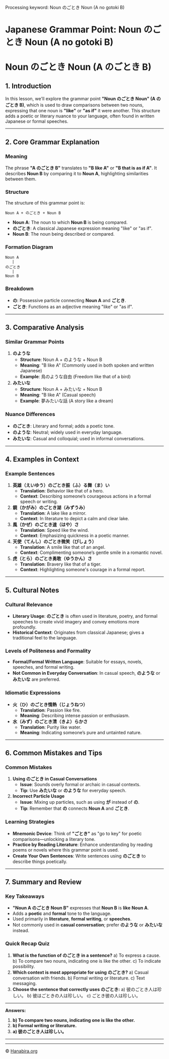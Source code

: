 Processing keyword: Noun のごとき Noun (A no gotoki B)
# Japanese Grammar Point: Noun のごとき Noun (A no gotoki B)
# Noun のごとき Noun (A のごとき B)
## 1. Introduction
In this lesson, we'll explore the grammar point **"Noun のごとき Noun" (A のごとき B)**, which is used to draw comparisons between two nouns, expressing that one noun is **"like"** or **"as if"** it were another. This structure adds a poetic or literary nuance to your language, often found in written Japanese or formal speeches.

---
## 2. Core Grammar Explanation
### Meaning
The phrase **"A のごとき B"** translates to **"B like A"** or **"B that is as if A"**. It describes **Noun B** by comparing it to **Noun A**, highlighting similarities between them.
### Structure
The structure of this grammar point is:
```
Noun A + のごとき + Noun B
```
- **Noun A**: The noun to which **Noun B** is being compared.
- **のごとき**: A classical Japanese expression meaning "like" or "as if".
- **Noun B**: The noun being described or compared.
### Formation Diagram
```plaintext
Noun A
   |
のごとき
   |
Noun B
```
### Breakdown
- **の**: Possessive particle connecting **Noun A** and **ごとき**.
- **ごとき**: Functions as an adjective meaning "like" or "as if".
---
## 3. Comparative Analysis
### Similar Grammar Points
1. **のような**
   - **Structure**: Noun A + のような + Noun B
   - **Meaning**: "B like A" (Commonly used in both spoken and written Japanese)
   - **Example**: 鳥のような自由 (Freedom like that of a bird)
2. **みたいな**
   - **Structure**: Noun A + みたいな + Noun B
   - **Meaning**: "B like A" (Casual speech)
   - **Example**: 夢みたいな話 (A story like a dream)
### Nuance Differences
- **のごとき**: Literary and formal; adds a poetic tone.
- **のような**: Neutral; widely used in everyday language.
- **みたいな**: Casual and colloquial; used in informal conversations.
---
## 4. Examples in Context
### Example Sentences
1. **英雄（えいゆう）のごとき振（ふ）る舞（ま）い**
   - **Translation**: Behavior like that of a hero.
   - **Context**: Describing someone’s courageous actions in a formal speech or writing.
2. **鏡（かがみ）のごとき湖（みずうみ）**
   - **Translation**: A lake like a mirror.
   - **Context**: In literature to depict a calm and clear lake.
3. **風（かぜ）のごとき速（はや）さ**
   - **Translation**: Speed like the wind.
   - **Context**: Emphasizing quickness in a poetic manner.
4. **天使（てんし）のごとき微笑（びしょう）**
   - **Translation**: A smile like that of an angel.
   - **Context**: Complimenting someone’s gentle smile in a romantic novel.
5. **虎（とら）のごとき勇敢（ゆうかん）さ**
   - **Translation**: Bravery like that of a tiger.
   - **Context**: Highlighting someone's courage in a formal report.
---
## 5. Cultural Notes
### Cultural Relevance
- **Literary Usage**: **のごとき** is often used in literature, poetry, and formal speeches to create vivid imagery and convey emotions more profoundly.
- **Historical Context**: Originates from classical Japanese; gives a traditional feel to the language.
### Levels of Politeness and Formality
- **Formal/Formal Written Language**: Suitable for essays, novels, speeches, and formal writing.
- **Not Common in Everyday Conversation**: In casual speech, **のような** or **みたいな** are preferred.
### Idiomatic Expressions
- **火（ひ）のごとき情熱（じょうねつ）**
  - **Translation**: Passion like fire.
  - **Meaning**: Describing intense passion or enthusiasm.
- **水（みず）のごとき清（きよ）らかさ**
  - **Translation**: Purity like water.
  - **Meaning**: Indicating someone’s pure and untainted nature.
---
## 6. Common Mistakes and Tips
### Common Mistakes
1. **Using のごとき in Casual Conversations**
   - **Issue**: Sounds overly formal or archaic in casual contexts.
   - **Tip**: Use **みたいな** or **のような** for everyday speech.
2. **Incorrect Particle Usage**
   - **Issue**: Mixing up particles, such as using **が** instead of **の**.
   - **Tip**: Remember that **の** connects **Noun A** and **ごとき**.
### Learning Strategies
- **Mnemonic Device**: Think of **"ごとき"** as "go to key" for poetic comparisons—unlocking a literary tone.
- **Practice by Reading Literature**: Enhance understanding by reading poems or novels where this grammar point is used.
- **Create Your Own Sentences**: Write sentences using **のごとき** to describe things poetically.
---
## 7. Summary and Review
### Key Takeaways
- **"Noun A のごとき Noun B"** expresses that **Noun B** is **like** **Noun A**.
- Adds a **poetic** and **formal** tone to the language.
- Used primarily in **literature**, **formal writing**, or **speeches**.
- Not commonly used in **casual conversation**; prefer **のような** or **みたいな** instead.
### Quick Recap Quiz
1. **What is the function of のごとき in a sentence?**
   a) To express a cause.
   b) To compare two nouns, indicating one is like the other.
   c) To indicate possibility.
2. **Which context is most appropriate for using のごとき?**
   a) Casual conversation with friends.
   b) Formal writing or literature.
   c) Text messaging.
3. **Choose the sentence that correctly uses のごとき:**
   a) 彼のごとき人は珍しい。
   b) 彼はごときの人は珍しい。
   c) ごとき彼の人は珍しい。
---
**Answers:**
1. **b) To compare two nouns, indicating one is like the other.**
2. **b) Formal writing or literature.**
3. **a) 彼のごとき人は珍しい。**
---


---

© [Hanabira.org](https://hanabira.org)
